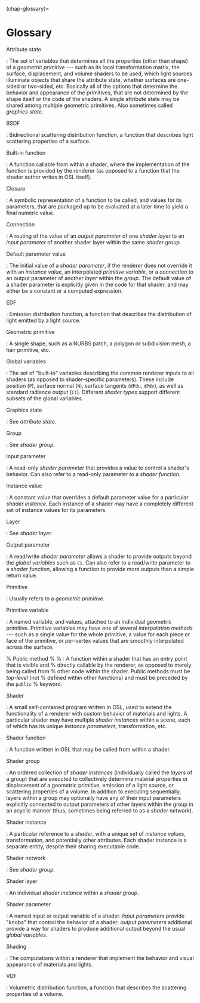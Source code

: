<!--
  Copyright Contributors to the Open Shading Language project.
  SPDX-License-Identifier: CC-BY-4.0
-->


(chap-glossary)=
# Glossary

Attribute state

  : The set of variables that determines all the properties (other than shape)
    of a *geometric primitive* --- such as its local transformation matrix,
    the surface, displacement, and volume shaders to be used, which light
    sources illuminate objects that share the attribute state, whether
    surfaces are one-sided or two-sided, etc.  Basically all of the options
    that determine the behavior and appearance of the primitives, that are not
    determined by the shape itself or the code of the shaders.  A single
    attribute state may be shared among multiple geometric primitives.  Also
    sometimes called *graphics state*.

BSDF

  : Bidirectional scattering distribution function, a function that describes
    light scattering properties of a surface.

Built-in function

  : A function callable from within a shader, where the implementation of the
    function is provided by the renderer (as opposed to a function that the
    shader author writes in OSL itself).

Closure

  : A symbolic representation of a function to be called, and values for its
    parameters, that are packaged up to be evaluated at a later time to yield
    a final numeric value.

Connection

  : A routing of the value of an *output parameter* of one *shader layer* to
    an *input parameter* of another shader layer within the same *shader
    group*.

Default parameter value

  : The initial value of a *shader parameter*, if the renderer does not
    override it with an *instance value*, an interpolated *primitive
    variable*, or a *connection* to an output parameter of another *layer*
    within the *group*.  The default value of a shader parameter is explicitly
    given in the code for that shader, and may either be a constant or a
    computed expression.

EDF

  : Emission distribution function, a function that describes the distribution
    of light emitted by a light source.

Geometric primitive

  : A single shape, such as a NURBS patch, a polygon or subdivision mesh, a
    hair primitive, etc.

Global variables

  : The set of "built-in" variables describing the common renderer inputs to
    all shaders (as opposed to shader-specific parameters).  These include
    position (`P`), surface normal (`N`), surface tangents (`dPdu`, `dPdv`),
    as well as standard radiance output (`Ci`). Different *shader types*
    support different subsets of the global variables.

Graphics state

  : See *attribute state*.

Group

  : See *shader group*.

Input parameter

  : A read-only *shader parameter* that provides a value to control a
    shader's behavior.  Can also refer to a read-only parameter to a
    *shader function*.

Instance value

  : A constant value that overrides a default parameter value for a
    particular *shader instance*.  Each instance of a shader may have a
    completely different set of instance values for its parameters.

Layer

  : See *shader layer*.

Output parameter

  : A read/write *shader parameter* allows a shader to provide outputs beyond
    the *global variables* such as `Ci`.  Can also refer to a read/write
    parameter to a *shader function*, allowing a function to provide more
    outputs than a simple return value.

Primitive

  : Usually refers to a *geometric primitive*.

Primitive variable

  : A named variable, and values, attached to an individual geometric
    primitive.  Primitive variables may have one of several *interpolation
    methods* --- such as a single value for the whole primitive, a value for
    each piece or face of the primitive, or per-vertex values that are
    smoothly interpolated across the surface.

% Public method
% 
%   : A function within a shader that has an entry point that is visible and
%     directly callable by the renderer, as opposed to merely being called from
%     other code within the shader.  Public methods must be *top-level* (not
%     defined within other functions) and must be preceded by the `public`
%     keyword.

Shader

  : A small self-contained program written in OSL, used to extend the
    functionality of a renderer with custom behavior of materials and lights.
    A particular shader may have multiple *shader instances* within a scene,
    each of which has its unique *instance parameters*, transformation, etc.

Shader function

  : A function written in OSL that may be called from within a shader.

Shader group

  : An ordered collection of *shader instances* (individually called the
    *layers* of a group) that are executed to collectively determine material
    properties or displacement of a geometric primitive, emission of a light
    source, or scattering properties of a volume.  In addition to executing
    sequentially, layers within a group may optionally have any of their input
    parameters explicitly connected to output parameters of other layers
    within the group in an acyclic manner (thus, sometimes being referred to
    as a *shader network*).

Shader instance

  : A particular reference to a *shader*, with a unique set of *instance
    values*, transformation, and potentially other attributes.  Each shader
    instance is a separate entity, despite their sharing executable code.

Shader network

  : See *shader group*.

Shader layer

  : An individual *shader instance* within a *shader group*.

Shader parameter

  : A named input or output variable of a shader. *Input parameters* provide
    "knobs" that control the behavior of a shader; *output parameters*
    additional provide a way for shaders to produce additional output beyond
    the usual *global variables*.

Shading

  : The computations within a renderer that implement the behavior and visual
    appearance of materials and lights.

VDF

  : Volumetric distribution function, a function that describes the scattering
    properties of a volume.
